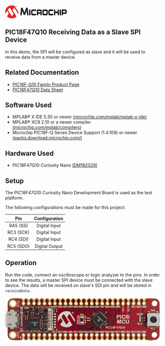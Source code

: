 <div id="readme" class="Box-body readme blob js-code-block-container">
 <article class="markdown-body entry-content p-3 p-md-6" itemprop="This needs to locked down and 'never' changed"><p><a href="https://www.microchip.com" rel="nofollow"><img src="Images/MicrochipLogo.png" alt="MCHP" style="max-width:40%;"></a></p>

# PIC18F47Q10 Receiving Data as a Slave SPI Device
In this demo, the SPI will be configured as slave and it will be used to receive data from a master device.

## Related Documentation
- [PIC18F-Q10 Family Product Page](https://www.microchip.com/design-centers/8-bit/pic-mcus/device-selection/pic18f-q10-product-family)
- [PIC18F47Q10 Data Sheet](http://ww1.microchip.com/downloads/en/DeviceDoc/40002043D.pdf)

## Software Used
- MPLAB® X IDE 5.30 or newer [(microchip.com/mplab/mplab-x-ide)](http://www.microchip.com/mplab/mplab-x-ide)
- MPLAB® XC8 2.10 or a newer compiler [(microchip.com/mplab/compilers)](http://www.microchip.com/mplab/compilers)
- Microchip PIC18F-Q Series Device Support (1.4.109) or newer [(packs.download.microchip.com/)](https://packs.download.microchip.com/)

## Hardware Used
- PIC18F47Q10 Curiosity Nano [(DM182029)](https://www.microchip.com/Developmenttools/ProductDetails/DM182029)

## Setup
The PIC18F47Q10 Curiosity Nano Development Board is used as the test platform.

The following configurations must be made for this project:

| Pin          | Configuration      |
| :----------: | :----------------: |
|RA5 (SS)      | Digital Input      |
|RC3 (SCK)     | Digital Input      |
|RC4 (SDI)     | Digital Input      |
|RC5 (SDO)     | Digital Output     |

## Operation
Run the code, connect an oscilloscope or logic analyzer to the pins. In order to see the results, a master SPI device must be connected with the slave device. The data will be received on slave's SDI pin and will be stored in `receiveData`.

<img src="Images/PIC18F47Q10-Curiosity-Nano.png" alt="Hardware Setup"/>
